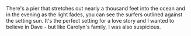 There's a pier that stretches out nearly a thousand feet into the ocean and in the evening as the light fades, you can see the surfers outlined against the setting sun. It's the perfect setting for a love story and I wanted to believe in Dave - but like Carolyn's family, I was also suspicious.

